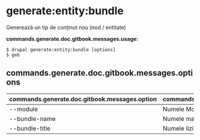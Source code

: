 # generate:entity:bundle
Generează un tip de conținut nou (nod / entitate)

**commands.generate.doc.gitbook.messages.usage:**
```
$ drupal generate:entity:bundle [options]
$ geb  
```

## commands.generate.doc.gitbook.messages.options
commands.generate.doc.gitbook.messages.option | commands.generate.doc.gitbook.messages.details
-------|-------------
--module | Numele Modulului.
--bundle-name | Numele mașină pentru tipul de conținut
--bundle-title | Numele lizibil pentru tipul de conținut

